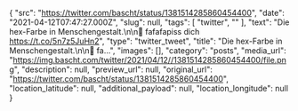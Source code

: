 {
  "src": "https://twitter.com/bascht/status/1381514285860454400",
  "date": "2021-04-12T07:47:27.000Z",
  "slug": null,
  "tags": [
    "twitter",
    ""
  ],
  "text": "Die hex-Farbe in Menschengestalt.\n\n🎵 fafafapiss dich https://t.co/5n7z5JuHn2",
  "type": "twitter_tweet",
  "title": "Die hex-Farbe in Menschengestalt.\n\n🎵 fa…",
  "images": [],
  "category": "posts",
  "media_url": "https://img.bascht.com/twitter/2021/04/12//1381514285860454400/file.png",
  "description": null,
  "preview_url": null,
  "original_url": "https://twitter.com/bascht/status/1381514285860454400",
  "location_latitude": null,
  "additional_payload": null,
  "location_longitude": null
}